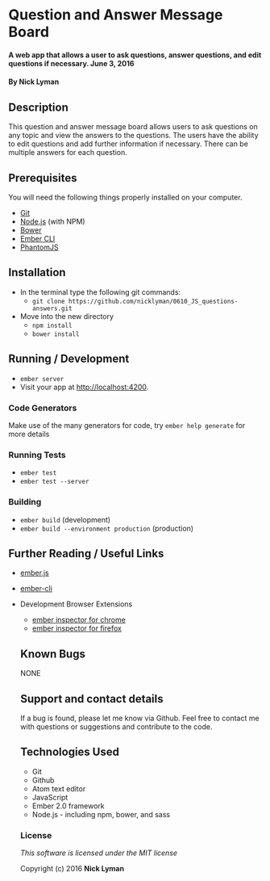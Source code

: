 # **Question and Answer Message Board**

#### A web app that allows a user to ask questions, answer questions, and edit questions if necessary. June 3, 2016

#### By **Nick Lyman**

## Description

This question and answer message board allows users to ask questions on any topic and view the answers to the questions. The users have the ability to edit questions and add further information if necessary. There can be multiple answers for each question.

## Prerequisites

You will need the following things properly installed on your computer.

* [Git](http://git-scm.com/)
* [Node.js](http://nodejs.org/) (with NPM)
* [Bower](http://bower.io/)
* [Ember CLI](http://ember-cli.com/)
* [PhantomJS](http://phantomjs.org/)

## Installation

* In the terminal type the following git commands:
  * `git clone https://github.com/nicklyman/0610_JS_questions-answers.git`
* Move into the new directory 
  * `npm install`
  * `bower install`

## Running / Development

* `ember server`
* Visit your app at [http://localhost:4200](http://localhost:4200).

### Code Generators

Make use of the many generators for code, try `ember help generate` for more details

### Running Tests

* `ember test`
* `ember test --server`

### Building

* `ember build` (development)
* `ember build --environment production` (production)

## Further Reading / Useful Links

* [ember.js](http://emberjs.com/)
* [ember-cli](http://ember-cli.com/)
* Development Browser Extensions
  * [ember inspector for chrome](https://chrome.google.com/webstore/detail/ember-inspector/bmdblncegkenkacieihfhpjfppoconhi)
  * [ember inspector for firefox](https://addons.mozilla.org/en-US/firefox/addon/ember-inspector/)

  ## Known Bugs

  NONE

  ## Support and contact details

  If a bug is found, please let me know via Github. Feel free to contact me with questions or suggestions and contribute to the code.

  ## Technologies Used

  * Git
  * Github
  * Atom text editor
  * JavaScript
  * Ember 2.0 framework
  * Node.js - including npm, bower, and sass

  ### License

  *This software is licensed under the MIT license*

  Copyright (c) 2016 **Nick Lyman**
